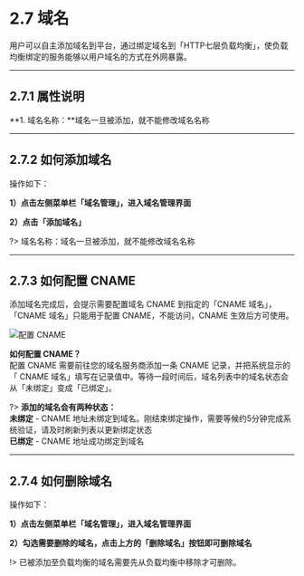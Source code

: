 # 2.7 域名
用户可以自主添加域名到平台，通过绑定域名到「HTTP七层负载均衡」，使负载均衡绑定的服务能够以用户域名的方式在外网暴露。
***

## 2.7.1 属性说明

**1. 域名名称：**域名一旦被添加，就不能修改域名名称
***

## 2.7.2 如何添加域名

操作如下：

**1）点击左侧菜单栏「域名管理」，进入域名管理界面**

**2）点击「添加域名」**

?> 域名名称：域名一旦被添加，就不能修改域名名称<br>
***

## 2.7.3 如何配置 CNAME

添加域名完成后，会提示需要配置域名 CNAME 到指定的「CNAME 域名」，「CNAME 域名」只能用于配置 CNAME，不能访问，CNAME 生效后方可使用。

![配置 CNAME](_figures/user-guide/domain_cname.jpg)

**如何配置 CNAME？**<br>
配置 CNAME 需要前往您的域名服务商添加一条 CNAME 记录，并把系统显示的「 CNAME 域名」填写在记录值中。等待一段时间后，域名列表中的域名状态会从「未绑定」变成「已绑定」。

?> **添加的域名会有两种状态：**  
**未绑定** - CNAME 地址未绑定到域名。刚结束绑定操作，需要等候约5分钟完成系统验证，请及时刷新列表以更新绑定状态  
**已绑定** - CNAME 地址成功绑定到域名
***

## 2.7.4 如何删除域名

操作如下：

**1）点击左侧菜单栏「域名管理」，进入域名管理界面**

**2）勾选需要删除的域名，点击上方的「删除域名」按钮即可删除域名**

!> 已被添加至负载均衡的域名需要先从负载均衡中移除才可删除。
